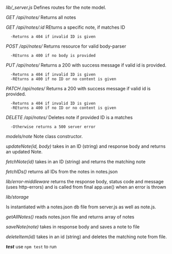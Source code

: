 *lib/_server.js*  Defines routes for the note model.

_GET /api/notes/_ Returns all notes

_GET /api/notes/:id_  REturns a specific note, if matches ID

      -Returns a 404 if invalid ID is given

_POST /api/notes/_ Returns resource for valid body-parser

      -REturns a 400 if no body is provided

_PUT /api/notes/_ Returns a 200 with success message if valid id is provided.

      -Returns a 404 if invalid ID is given
      -REturns a 400 if no ID or no content is given

_PATCH /api/notes/_ Returns a 200 with success message if valid id is provided.

      -Returns a 404 if invalid ID is given
      -REturns a 400 if no ID or no content is given

_DELETE /api/notes/_  Deletes note if provided ID is a matches

      -Otherwise returns a 500 server error

*models/note* Note class constructor.

  _updateNote(id, body)_  takes in an ID (string) and response body and returns an updated Note.

  _fetchNote(id)_  takes in an ID (string) and returns the matching note

  _fetchIDs()_  returns all IDs from the notes in notes.json

  *lib/error-middleware*
    returns the response body, status code and message (uses http-errors) and is called from final app.use() when an error is thrown

*lib/storage*   

   Is instantiated with a notes.json db file from server.js as well as note.js.

   _getAllNotes()_ reads notes.json file and returns array of notes

   _saveNote(note)_ takes in response body and saves a note to file

   _deleteItem(id)_ takes in an id (string) and deletes the matching note from file.


*__test__* use `npm test` to run
